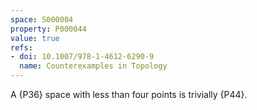```yaml
---
space: S000004
property: P000044
value: true
refs:
- doi: 10.1007/978-1-4612-6290-9
  name: Counterexamples in Topology
---
```


A {P36} space with less than four points is trivially {P44}.
